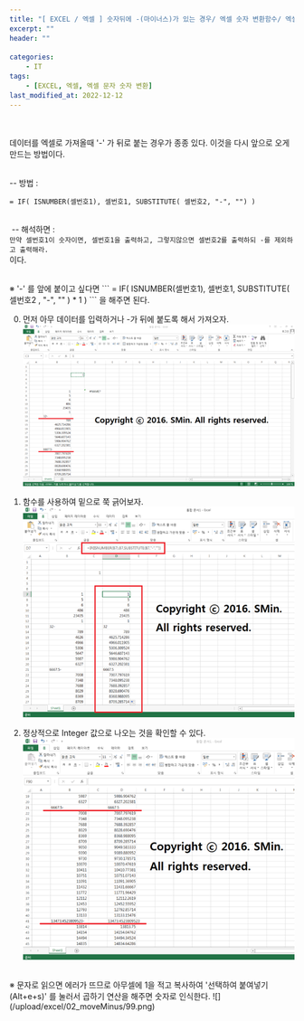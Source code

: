```yaml
---
title: "[ EXCEL / 엑셀 ] 숫자뒤에 -(마이너스)가 있는 경우/ 엑셀 숫자 변환함수/ 엑셀 문자 숫자 변환"
excerpt: ""
header: ""

categories:
    - IT
tags:
    - [EXCEL, 엑셀, 엑셀 문자 숫자 변환]
last_modified_at: 2022-12-12
---
```


<br><br>
데이터를 엑셀로 가져올때 '-' 가 뒤로 붙는 경우가 종종 있다. 이것을 다시 앞으로 오게 만드는 방법이다.
​<br><br>


-- 방법 :
```
= IF( ISNUMBER(셀번호1), 셀번호1, SUBSTITUTE( 셀번호2, "-", "") )
```
​<br>
​
-- 해석하면 :​<br>
``만약 셀번호1이 숫자이면, 셀번호1을 출력하고, 그렇지않으면 셀번호2를 출력하되 -를 제외하고 출력해라.``
​<br>
이다.

<br>
※ '-' ​를 앞에 붙이고 싶다면
```
= IF( ISNUMBER(셀번호1), 셀번호1, SUBSTITUTE( 셀번호2 , "-", "" ) * 1 )
```
을 해주면 된다.​


00. 먼저 아무 데이터를 입력하거나 -가 뒤에 붙도록 해서 가져오자.​
![](/upload/excel/02_moveMinus/00.png)


01. 함수를 사용하여 밑으로 쭉 긁어보자.
![](/upload/excel/02_moveMinus/01.png)


02. 정상적으로 Integer 값으로 나오는 것을 확인할 수 있다.
![](/upload/excel/02_moveMinus/02.png)


<br>
※ 문자로 읽으면 에러가 뜨므로 아무셀에 1을 적고 복사하여 '선택하여 붙여넣기(Alt+e+s)' 를 눌러서 곱하기 연산을 해주면 숫자로 인식한다.
![](/upload/excel/02_moveMinus/99.png)
